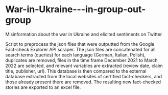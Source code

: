 # War-in-Ukraine---in-group-out-group
Misinformation about the war in Ukraine and elicited sentiments on Twitter

Script to preprocess the json files that were outputted from the Google Fact-check Explorer API scraper. The json files are concatenated for all search terms (queries) for each language (German, Italian, Polish), duplicates are removed, files in the time frame December 2021 to March 2022 are selected, and relevant variables are extracted (review date, claim title, publisher, url). This database is then compared to the external database extracted from the local websites of certified fact-checkers, and those already present there are removed. The resulting new fact-checked stories are exported to an excel file.
